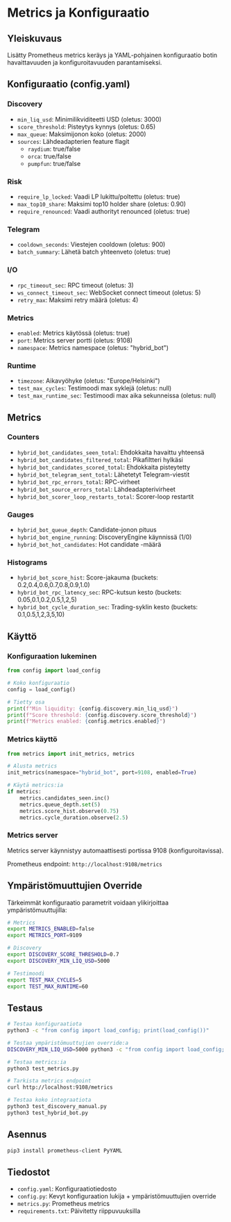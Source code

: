 # Metrics ja Konfiguraatio

## Yleiskuvaus

Lisätty Prometheus metrics keräys ja YAML-pohjainen konfiguraatio botin havaittavuuden ja konfiguroitavuuden parantamiseksi.

## Konfiguraatio (config.yaml)

### Discovery
- `min_liq_usd`: Minimilikviditeetti USD (oletus: 3000)
- `score_threshold`: Pisteytys kynnys (oletus: 0.65)
- `max_queue`: Maksimijonon koko (oletus: 2000)
- `sources`: Lähdeadapterien feature flagit
  - `raydium`: true/false
  - `orca`: true/false
  - `pumpfun`: true/false

### Risk
- `require_lp_locked`: Vaadi LP lukittu/poltettu (oletus: true)
- `max_top10_share`: Maksimi top10 holder share (oletus: 0.90)
- `require_renounced`: Vaadi authorityt renounced (oletus: true)

### Telegram
- `cooldown_seconds`: Viestejen cooldown (oletus: 900)
- `batch_summary`: Lähetä batch yhteenveto (oletus: true)

### I/O
- `rpc_timeout_sec`: RPC timeout (oletus: 3)
- `ws_connect_timeout_sec`: WebSocket connect timeout (oletus: 5)
- `retry_max`: Maksimi retry määrä (oletus: 4)

### Metrics
- `enabled`: Metrics käytössä (oletus: true)
- `port`: Metrics server portti (oletus: 9108)
- `namespace`: Metrics namespace (oletus: "hybrid_bot")

### Runtime
- `timezone`: Aikavyöhyke (oletus: "Europe/Helsinki")
- `test_max_cycles`: Testimoodi max syklejä (oletus: null)
- `test_max_runtime_sec`: Testimoodi max aika sekunneissa (oletus: null)

## Metrics

### Counters
- `hybrid_bot_candidates_seen_total`: Ehdokkaita havaittu yhteensä
- `hybrid_bot_candidates_filtered_total`: Pikafiltteri hylkäsi
- `hybrid_bot_candidates_scored_total`: Ehdokkaita pisteytetty
- `hybrid_bot_telegram_sent_total`: Lähetetyt Telegram-viestit
- `hybrid_bot_rpc_errors_total`: RPC-virheet
- `hybrid_bot_source_errors_total`: Lähdeadapterivirheet
- `hybrid_bot_scorer_loop_restarts_total`: Scorer-loop restartit

### Gauges
- `hybrid_bot_queue_depth`: Candidate-jonon pituus
- `hybrid_bot_engine_running`: DiscoveryEngine käynnissä (1/0)
- `hybrid_bot_hot_candidates`: Hot candidate -määrä

### Histograms
- `hybrid_bot_score_hist`: Score-jakauma (buckets: 0.2,0.4,0.6,0.7,0.8,0.9,1.0)
- `hybrid_bot_rpc_latency_sec`: RPC-kutsun kesto (buckets: 0.05,0.1,0.2,0.5,1,2,5)
- `hybrid_bot_cycle_duration_sec`: Trading-syklin kesto (buckets: 0.1,0.5,1,2,3,5,10)

## Käyttö

### Konfiguraation lukeminen
```python
from config import load_config

# Koko konfiguraatio
config = load_config()

# Tietty osa
print(f"Min liquidity: {config.discovery.min_liq_usd}")
print(f"Score threshold: {config.discovery.score_threshold}")
print(f"Metrics enabled: {config.metrics.enabled}")
```

### Metrics käyttö
```python
from metrics import init_metrics, metrics

# Alusta metrics
init_metrics(namespace="hybrid_bot", port=9108, enabled=True)

# Käytä metrics:ia
if metrics:
    metrics.candidates_seen.inc()
    metrics.queue_depth.set(5)
    metrics.score_hist.observe(0.75)
    metrics.cycle_duration.observe(2.5)
```

### Metrics server
Metrics server käynnistyy automaattisesti portissa 9108 (konfiguroitavissa).

Prometheus endpoint: `http://localhost:9108/metrics`

## Ympäristömuuttujien Override

Tärkeimmät konfiguraatio parametrit voidaan ylikirjoittaa ympäristömuuttujilla:

```bash
# Metrics
export METRICS_ENABLED=false
export METRICS_PORT=9109

# Discovery
export DISCOVERY_SCORE_THRESHOLD=0.7
export DISCOVERY_MIN_LIQ_USD=5000

# Testimoodi
export TEST_MAX_CYCLES=5
export TEST_MAX_RUNTIME=60
```

## Testaus

```bash
# Testaa konfiguraatiota
python3 -c "from config import load_config; print(load_config())"

# Testaa ympäristömuuttujien override:a
DISCOVERY_MIN_LIQ_USD=5000 python3 -c "from config import load_config; print(load_config().discovery.min_liq_usd)"

# Testaa metrics:ia
python3 test_metrics.py

# Tarkista metrics endpoint
curl http://localhost:9108/metrics

# Testaa koko integraatiota
python3 test_discovery_manual.py
python3 test_hybrid_bot.py
```

## Asennus

```bash
pip3 install prometheus-client PyYAML
```

## Tiedostot

- `config.yaml`: Konfiguraatiotiedosto
- `config.py`: Kevyt konfiguraation lukija + ympäristömuuttujien override
- `metrics.py`: Prometheus metrics
- `requirements.txt`: Päivitetty riippuvuuksilla
